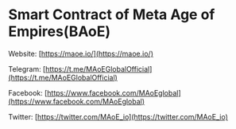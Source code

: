 # Smart Contract of Meta Age of Empires(BAoE)

Website: [https://maoe.io/](https://maoe.io/)

Telegram: [https://t.me/MAoEGlobalOfficial](https://t.me/MAoEGlobalOfficial)

Facebook: [https://www.facebook.com/MAoEglobal](https://www.facebook.com/MAoEglobal)

Twitter: [https://twitter.com/MAoE_io](https://twitter.com/MAoE_io)


